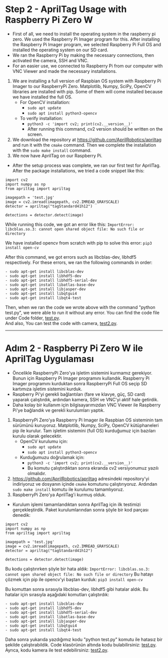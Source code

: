 # Step 2 - AprilTag Usage with Raspberry Pi Zero W
* First of all, we need to install the operating system in the raspberry pi zero. We used the Raspberry Pi Imager program for this. After installing the Raspberry Pi Imager program, we selected Raspberry Pi Full OS and installed the operating system on our SD card.
* We ran the Raspberry Pi by making the necessary connections, then activated the camera, SSH and VNC.
* For an easier use, we connected to Raspberry Pi from our computer with VNC Viewer and made the necessary installations.

1. We are installing a full version of Raspbian OS system with Raspberry Pi Imager to our RaspberryPi Zero.
Matplotlib, Numpy, SciPy, OpenCV libraries are installed with pip. Some of them will come installed because we have installed the full OS.
	* For OpenCV installation:
		- ``` sudo apt update ```
		- ``` sudo apt install python3-opencv ```
	* To verify installation:
		- ``` python3 -c 'import cv2; print(cv2.__version__)' ```
		- After running this command, cv2 version should be written on the screen.
2. We download the repository at https://github.com/AprilRobotics/apriltag and run it with the ``` cmake ``` command.
Then we complete the installation with the ``` sudo make install ``` command.
3. We now have AprilTag on our Raspberry Pi.

* After the setup process was complete, we ran our first test for AprilTag.
After the package installations, we tried a code snippet like this:
```
import cv2
import numpy as np
from apriltag import apriltag

imagepath = 'test.jpg'
image = cv2.imread(imagepath, cv2.IMREAD_GRAYSCALE)
detector = apriltag("tagStandard41h12")

detections = detector.detect(image)
```

While running this code, we got an error like this:
``` ImportError: libcblas.so.3: cannot open shared object file: No such file or directory ```

We have installed opencv from scratch with pip to solve this error:
	``` pip3 install open-cv ```

After this command, we got errors such as libcblas-dev, libhdf5 respectively. 
For these errors, we ran the following commands in order:

	- sudo apt-get install libcblas-dev
	- sudo apt-get install libhdf5-dev
	- sudo apt-get install libhdf5-serial-dev
	- sudo apt-get install libatlas-base-dev
	- sudo apt-get install libjasper-dev 
	- sudo apt-get install libqtgui4 
	- sudo apt-get install libqt4-test 


Then, when we ran the code we wrote above with the command "python test.py", we were able to run it without any error.
You can find the code file under Code folder, [test.py](https://github.com/fux00/ApriltagExperiment/blob/main/Code/test.py).  
And  also, You can test the code with camera, [test2.py](https://github.com/fux00/ApriltagExperiment/blob/main/Code/test2.py).

------------------------------------------------------------------------------------------------------------------------------------------------------------
# Adım 2 - Raspberry Pi Zero W ile AprilTag Uygulaması
* Öncelikle RaspberryPi Zero'ya işletim sistemini kurmamız gerekiyor. Bunun için Raspberry Pi Imager programını kullandık. Raspberry Pi Imager programını kurduktan sonra RaspberryPi Full OS seçip SD kartımıza işletim sistemini kurduk.
* Raspberry Pi'yi gerekli bağlantıları (fare ve klavye, güç, SD card) yaparak çalıştırdık, ardından kamera, SSH ve VNC'yi aktif hale getirdik.
* Daha kolay bir kullanım için bilgisayarımızdan VNC Viewer ile Raspberry Pi'ye bağlandık ve gerekli kurulumları yaptık.

1. RaspberryPi Zero'ya Raspberry Pi Imager ile Raspbian OS sisteminin tam sürümünü kuruyoruz.
Matplotlib, Numpy, SciPy, OpenCV kütüphaneleri pip ile kurulur. Tam işletim sistemini (full OS) kurduğumuz için bazıları kurulu olarak gelecektir.
	* OpenCV kurulumu için:
		- ``` sudo apt update ```
		- ``` sudo apt install python3-opencv ```
	* Kurduğumuzu doğrulamak için:
		- ``` python3 -c 'import cv2; print(cv2.__version__)' ```
		- Bu komutu çalıştırdıktan sonra ekranda cv2 versiyonumuz yazılı olmalıdır.
2. https://github.com/AprilRobotics/apriltag adresindeki repository'yi indiriyoruz ve dosyanın içinde ``` cmake ``` komutunu çalıştırıyoruz.
Ardından  ``` sudo make install ``` komutu ile kurulumu tamamlıyoruz.
3. RaspberryPi Zero'ya AprilTag'i kurmuş olduk.

* Kurulum işlemi tamamlandıktan sonra AprilTag için ilk testimizi gerçekleştirdik.
Paket kurulumlarından sonra şöyle bir kod parçası denedik:
```
import cv2
import numpy as np
from apriltag import apriltag

imagepath = 'test.jpg'
image = cv2.imread(imagepath, cv2.IMREAD_GRAYSCALE)
detector = apriltag("tagStandard41h12")

detections = detector.detect(image)
```
Bu kodu çalıştırırken şöyle bir hata aldık: 
``` ImportError: libcblas.so.3: cannot open shared object file: No such file or directory ```
Bu hatayı çözmek için pip ile opencv'yi baştan kurduk:
	``` pip3 install open-cv ```

Bu komuttan sonra sırasıyla libcblas-dev, libhdf5 gibi hatalar aldık.
Bu hatalar için sırasıyla aşağıdaki komutları çalıştırdık:

	- sudo apt-get install libcblas-dev
	- sudo apt-get install libhdf5-dev
	- sudo apt-get install libhdf5-serial-dev
	- sudo apt-get install libatlas-base-dev
	- sudo apt-get install libjasper-dev 
	- sudo apt-get install libqtgui4 
	- sudo apt-get install libqt4-test 
	
Daha sonra yukarıda yazdığımız kodu "python test.py" komutu ile hatasız bir şekilde çalıştırabildik.
Code klasörünün altında kodu bulabilirsiniz: [test.py](https://github.com/fux00/ApriltagExperiment/blob/main/Code/test.py).  
Ayrıca, kodu kamera ile test edebilirsiniz: [test2.py](https://github.com/fux00/ApriltagExperiment/blob/main/Code/test2.py).
